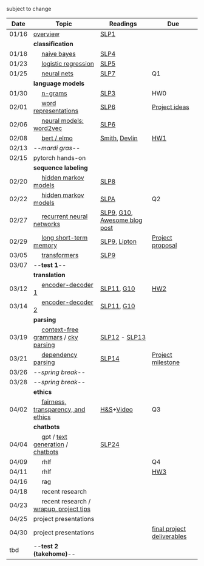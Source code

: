subject to change

| Date  | Topic                                 | Readings                      | Due           | 
| ----- |---------------------------------------|-------------------------------|---------------|
| 01/16 | [overview](http://cs.tulane.edu/~aculotta/nlp/overview/overview.html)                              | [SLP1](read/slp1.pdf) |               |
| | **classification** |
| 01/18 | &nbsp;&nbsp;&nbsp;&nbsp; [naive bayes](http://cs.tulane.edu/~aculotta/nlp/classify/bayes.html)                           | [SLP4](read/slp4.pdf)
| 01/23 | &nbsp;&nbsp;&nbsp;&nbsp; [logistic regression](http://cs.tulane.edu/~aculotta/nlp/classify/logistic.html)                   | [SLP5](read/slp5.pdf)
| 01/25 | &nbsp;&nbsp;&nbsp;&nbsp; [neural nets](http://cs.tulane.edu/~aculotta/nlp/classify/neural.html)                           | [SLP7](read/slp7.pdf)                              | Q1
| | **language models** |
| 01/30 | &nbsp;&nbsp;&nbsp;&nbsp; [n-grams](http://cs.tulane.edu/~aculotta/nlp/language_models/ngrams.html)                               | [SLP3](read/slp3.pdf)                             | HW0
| 02/01 | &nbsp;&nbsp;&nbsp;&nbsp; [word representations](http://cs.tulane.edu/~aculotta/nlp/language_models/word_rep.html)                   | [SLP6](read/slp6.pdf)                             | [Project ideas](https://tulane.instructure.com/courses/2277724/discussion_topics/13574894)
| 02/06 | &nbsp;&nbsp;&nbsp;&nbsp; [neural models: word2vec](http://cs.tulane.edu/~aculotta/nlp/language_models/word2vec.html)        | [SLP6](read/slp6.pdf)    
| 02/08 | &nbsp;&nbsp;&nbsp;&nbsp; [bert / elmo](http://cs.tulane.edu/~aculotta/nlp/language_models/elmo.html)                            | [Smith](https://arxiv.org/pdf/1902.06006.pdf), [Devlin](https://arxiv.org/pdf/1810.04805.pdf) |  [HW1](https://github.com/tulane-cmps6730/assignments/tree/main/hw1)
| 02/13 | --*mardi gras*--
| 02/15 | pytorch hands-on
| | **sequence labeling** |
| 02/20 | &nbsp;&nbsp;&nbsp;&nbsp; [hidden markov models](http://cs.tulane.edu/~aculotta/nlp/sequence/hmm1.html)                  | [SLP8](read/slp8.pdf)
| 02/22 | &nbsp;&nbsp;&nbsp;&nbsp; [hidden markov models](http://cs.tulane.edu/~aculotta/nlp/sequence/hmm2.html)                  | [SLPA](read/slpA.pdf)   | Q2
| 02/27 |  &nbsp;&nbsp;&nbsp;&nbsp; [recurrent neural networks](http://cs.tulane.edu/~aculotta/nlp/sequence/rnn.html)              | [SLP9](read/slp9.pdf), [G10](https://www.deeplearningbook.org/contents/rnn.html), [Awesome blog post](http://karpathy.github.io/2015/05/21/rnn-effectiveness/)   |          
| 02/29 | &nbsp;&nbsp;&nbsp;&nbsp; [long short-term memory](http://cs.tulane.edu/~aculotta/nlp/sequence/lstm.html)                 | [SLP9](read/slp9.pdf), [Lipton](https://arxiv.org/abs/1506.00019) | [Project proposal](https://tulane.instructure.com/courses/2277724/discussion_topics/13574893)
| 03/05 | &nbsp;&nbsp;&nbsp;&nbsp; [transformers](http://cs.tulane.edu/~aculotta/nlp/sequence/transformer.html)              | [SLP9](read/slp9.pdf)
| 03/07 |  --**test 1**--           |       | 
| | **translation** |
| 03/12 | &nbsp;&nbsp;&nbsp;&nbsp; [encoder-decoder 1](http://cs.tulane.edu/~aculotta/nlp/translation/translation1.html)                     | [SLP11](read/slp11.pdf), [G10](https://www.deeplearningbook.org/contents/rnn.html) | [HW2](https://github.com/tulane-cmps6730/assignments/tree/main/hw2) 
| 03/14 | &nbsp;&nbsp;&nbsp;&nbsp; [encoder-decoder 2](http://cs.tulane.edu/~aculotta/nlp/translation/translation1.html)                    | [SLP11](read/slp11.pdf), [G10](https://www.deeplearningbook.org/contents/rnn.html)    | 
| | **parsing** |
| 03/19 | &nbsp;&nbsp;&nbsp;&nbsp; [context-free grammars](http://cs.tulane.edu/~aculotta/nlp/parsing/cfg.html)  / [cky parsing](http://cs.tulane.edu/~aculotta/nlp/parsing/pcfg.html)                 | [SLP12](read/slp12.pdf) - [SLP13](read/slp13.pdf)    
| 03/21 | &nbsp;&nbsp;&nbsp;&nbsp; [dependency parsing](http://cs.tulane.edu/~aculotta/nlp/parsing/dependency.html)                    |   [SLP14](read/slp14.pdf)   |[Project milestone](https://github.com/tulane-cmps6730/assignments/tree/main/project)
| 03/26 | --*spring break*--
| 03/28 | --*spring break*--
| | **ethics** |
| 04/02 | &nbsp;&nbsp;&nbsp;&nbsp;  [fairness, transparency, and ethics](http://cs.tulane.edu/~aculotta/nlp/ethics/ethics.html)   | [H&S](https://www.aclweb.org/anthology/P16-2096.pdf)+[Video](https://www.youtube.com/watch?v=fMym_BKWQzk) | Q3
| | **chatbots** |
| 04/04 | &nbsp;&nbsp;&nbsp;&nbsp; gpt / [text generation](http://cs.tulane.edu/~aculotta/nlp/chat/chat1.html) / [chatbots](http://cs.tulane.edu/~aculotta/nlp/chat/chat2.html)  |  [SLP24](read/slp24.pdf) |
| 04/09 | &nbsp;&nbsp;&nbsp;&nbsp; rhlf                   |  | Q4  
| 04/11 | &nbsp;&nbsp;&nbsp;&nbsp; rhlf                |   | [HW3](https://github.com/tulane-cmps6730/assignments/tree/main/hw3) 
| 04/16 | &nbsp;&nbsp;&nbsp;&nbsp; rag                |   | 
| 04/18 | &nbsp;&nbsp;&nbsp;&nbsp; recent research                |   | 
| 04/23 | &nbsp;&nbsp;&nbsp;&nbsp; recent research /  [wrapup, project tips](http://cs.tulane.edu/~aculotta/nlp/theend/tips.html)                     |   | 
| 04/25 | project presentations            | 
| 04/30 | project presentations                                         |               | [final project deliverables](https://github.com/tulane-cmps6730/assignments/tree/main/project)
| tbd | --**test 2 (takehome)**--                            |                |
